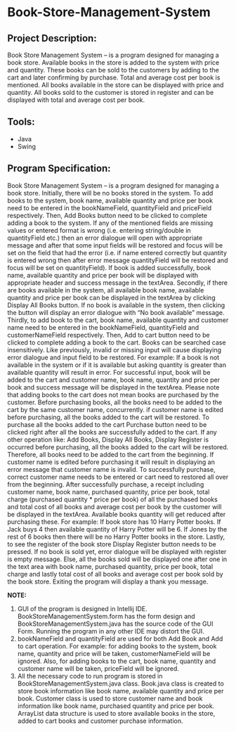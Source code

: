 # Book-Store-Management-System

## Project Description:
Book Store Management System – is a program designed for managing a book store. Available books in the store is added to the system with price and quantity. These books can be sold to the customers by adding to the cart and later confirming by purchase. Total and average cost per book is mentioned. All books available in the store can be displayed with price and quantity. All books sold to the customer is stored in register and can be displayed with total and average cost per book.

## Tools:
* Java
* Swing

## Program Specification:
Book Store Management System – is a program designed for managing a book store.
Initially, there will be no books stored in the system. To add books to the system, book name, available quantity and price per book need to be entered in the bookNameField, quantityField and priceField respectively. Then, Add Books button need to be clicked to complete adding a book to the system. If any of the mentioned fields are missing values or entered format is wrong (i.e. entering string/double in quantityField etc.) then an error dialogue will open with appropriate message and after that some input fields will be restored and focus will be set on the field that had the error (i.e. if name entered correctly but quantity is entered wrong then after error message quantityField will be restored and focus will be set on quantityField). If book is added successfully, book name, available quantity and price per book will be displayed with appropriate header and success message in the textArea.
Secondly, if there are books available in the system, all available book name, available quantity and price per book can be displayed in the textArea by clicking Display All Books button. If no book is available in the system, then clicking the button will display an error dialogue with “No book available” message.
Thirdly, to add book to the cart, book name, available quantity and customer name need to be entered in the bookNameField, quantityField and customerNameField respectively. Then, Add to cart button need to be clicked to complete adding a book to the cart. Books can be searched case insensitively. Like previously, invalid or missing input will cause displaying error dialogue and input field to be restored. For example: If a book is not available in the system or if it is available but asking quantity is greater than available quantity will result in error. For successful input, book will be added to the cart and customer name, book name, quantity and price per book and success message will be displayed in the textArea. Please note that adding books to the cart does not mean books are purchased by the customer. Before purchasing books, all the books need to be added to the cart by the same customer name, concurrently. if customer name is edited before purchasing, all the books added to the cart will be restored.
To purchase all the books added to the cart Purchase button need to be clicked right after all the books are successfully added to the cart.  If any other operation like: Add Books, Display All Books, Display Register is occurred before purchasing, all the books added to the cart will be restored. Therefore, all books need to be added to the cart from the beginning. If customer name is edited before purchasing it will result in displaying an error message that customer name is invalid. To successfully purchase, correct customer name needs to be entered or cart need to restored all over from the beginning. After successfully purchase, a receipt including customer name, book name, purchased quantity, price per book, total charge (purchased quantity * price per book) of all the purchased books and total cost of all books and average cost per book by the customer will be displayed in the textArea. Available books quantity will get reduced after purchasing these. For example: If book store has 10 Harry Potter books. If Jack buys 4 then available quantity of Harry Potter will be 6. If Jones by the rest of 6 books then there will be no Harry Potter books in the store.
Lastly, to see the register of the book store Display Register button needs to be pressed. If no book is sold yet, error dialogue will be displayed with register is empty message. Else, all the books sold will be displayed one after one in the text area with book name, purchased quantity, price per book, total charge and lastly total cost of all books and average cost per book sold by the book store.
Exiting the program will display a thank you message.

**NOTE:** 
1. GUI of the program is designed in Intellij IDE. BookStoreManagementSystem.form has the form design and BookStoreManagementSystem.java has the source code of the GUI Form. Running the program in any other IDE may distort the GUI.
2. bookNameField and quantityField are used for both Add Book and Add to cart operation. For example: for adding books to the system, book name, quantity and price will be taken, customerNameField will be ignored. Also, for adding books to the cart, book name, quantity and customer name will be taken, priceField will be ignored.
3. All the necessary code to run program is stored in BookStoreManagementSystem.java class. Book.java class is created to store book information like book name, available quantity and price per book. Customer class is used to store customer name and book information like book name, purchased quantity and price per book. ArrayList data structure is used to store available books in the store, added to cart books and customer purchase information.


